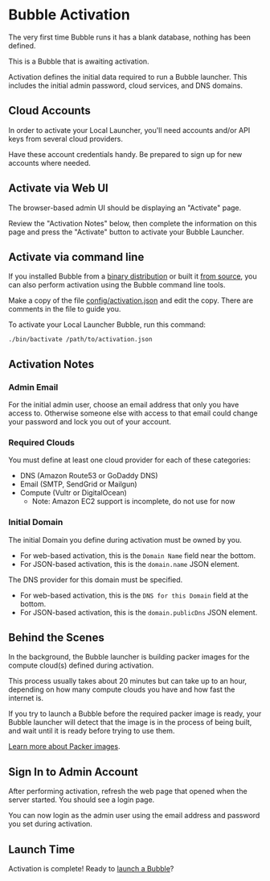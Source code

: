 Bubble Activation
=================
The very first time Bubble runs it has a blank database, nothing has been defined.

This is a Bubble that is awaiting activation.

Activation defines the initial data required to run a Bubble launcher. This includes the initial admin password,
cloud services, and DNS domains.

## Cloud Accounts
In order to activate your Local Launcher, you'll need accounts and/or API keys from several cloud providers.

Have these account credentials handy. Be prepared to sign up for new accounts where needed.

## Activate via Web UI
The browser-based admin UI should be displaying an "Activate" page.

Review the "Activation Notes" below, then complete the information on this page and press the "Activate" button
to activate your Bubble Launcher. 

## Activate via command line
If you installed Bubble from a [binary distribution](run-binary.md) or built it [from source](dev.md),
you can also perform activation using the Bubble command line tools.

Make a copy of the file [config/activation.json](https://git.bubblev.org/bubblev/bubble/raw/branch/master/config/activation.json)
and edit the copy. There are comments in the file to guide you.

To activate your Local Launcher Bubble, run this command:

    ./bin/bactivate /path/to/activation.json

## Activation Notes

### Admin Email
For the initial admin user, choose an email address that only you have access to. Otherwise someone else
with access to that email could change your password and lock you out of your account. 

### Required Clouds
You must define at least one cloud provider for each of these categories:
  * DNS (Amazon Route53 or GoDaddy DNS)
  * Email (SMTP, SendGrid or Mailgun)
  * Compute (Vultr or DigitalOcean)
    * Note: Amazon EC2 support is incomplete, do not use for now

### Initial Domain
The initial Domain you define during activation must be owned by you.
 * For web-based activation, this is the `Domain Name` field near the bottom.
 * For JSON-based activation, this is the `domain.name` JSON element.

The DNS provider for this domain must be specified.
 * For web-based activation, this is the `DNS for this Domain` field at the bottom.
 * For JSON-based activation, this is the `domain.publicDns` JSON element.

## Behind the Scenes
In the background, the Bubble launcher is building packer images for the compute cloud(s) defined during activation.

This process usually takes about 20 minutes but can take up to an hour, depending on how many compute clouds you have
and how fast the internet is.

If you try to launch a Bubble before the required packer image is ready, your Bubble launcher will detect that the image
is in the process of being built, and wait until it is ready before trying to use them.

[Learn more about Packer images](packer.md).

## Sign In to Admin Account
After performing activation, refresh the web page that opened when the server started. You should see a login page.

You can now login as the admin user using the email address and password you set during activation.

## Launch Time
Activation is complete! Ready to [launch a Bubble](launch-node.md)?
